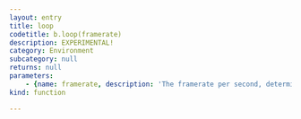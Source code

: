 ```yaml
---
layout: entry
title: loop
codetitle: b.loop(framerate)
description: EXPERIMENTAL!
category: Environment
subcategory: null
returns: null
parameters:
    - {name: framerate, description: 'The framerate per second, determines how often draw() is called per second.', optional: false, type: [Number]}
kind: function

---
```

